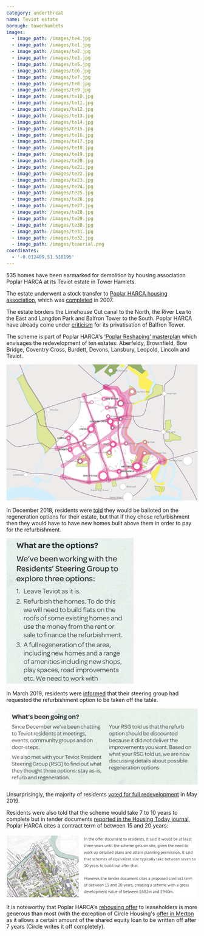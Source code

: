 ```yaml
---
category: underthreat
name: Teviot estate 
borough: towerhamlets 
images:
  - image_path: /images/te4.jpg
  - image_path: /images/te1.jpg
  - image_path: /images/te2.jpg
  - image_path: /images/te3.jpg
  - image_path: /images/te5.jpg
  - image_path: /images/te6.jpg
  - image_path: /images/te7.jpg
  - image_path: /images/te8.jpg
  - image_path: /images/te9.jpg
  - image_path: /images/te10.jpg
  - image_path: /images/te11.jpg
  - image_path: /images/te12.jpg
  - image_path: /images/te13.jpg
  - image_path: /images/te14.jpg
  - image_path: /images/te15.jpg
  - image_path: /images/te16.jpg
  - image_path: /images/te17.jpg
  - image_path: /images/te18.jpg
  - image_path: /images/te19.jpg
  - image_path: /images/te20.jpg
  - image_path: /images/te21.jpg
  - image_path: /images/te22.jpg
  - image_path: /images/te23.jpg
  - image_path: /images/te24.jpg
  - image_path: /images/te25.jpg
  - image_path: /images/te26.jpg
  - image_path: /images/te27.jpg
  - image_path: /images/te28.jpg
  - image_path: /images/te29.jpg
  - image_path: /images/te30.jpg
  - image_path: /images/te31.jpg
  - image_path: /images/te32.jpg
  - image_path: /images/teaerial.png
coordinates:
  - '-0.012409,51.518195'
---
```

535 homes have been earmarked for demolition by housing association Poplar HARCA at its Teviot estate in Tower Hamlets.

The estate underwent a stock transfer to [Poplar HARCA housing association](https://www.poplarharca.co.uk/), which was [completed](http://democracy.towerhamlets.gov.uk/mgAi.aspx?ID=10064) in 2007.

The estate borders the Limehouse Cut canal to the North, the River Lea to the East and Langdon Park and Balfron Tower to the South. Poplar HARCA have already come under [criticism](https://www.theguardian.com/cities/2019/sep/19/balfron-20-how-goldfingers-utopian-tower-became-luxury-flats) for its privatisation of Balfron Tower.

The scheme is part of Poplar HARCA's [‘Poplar Reshaping’ masterplan](https://www.architectsjournal.co.uk/download?ac=1222139) which envisages the redevelopment of ten estates: Aberfeldy, Brownfield, Bow Bridge, Coventry Cross, Burdett, Devons, Lansbury, Leopold, Lincoln and Teviot.

![](/images/reshapingpoplar.png)

In December 2018, residents were [told](/images/teviotDec2018.pdf) they would be balloted on the regeneration options for their estate, but that if they chose refurbishment then they would have to have new homes built above them in order to pay for the refurbishment.

<img src="/images/teviotrooftops.png" class="img-fluid rounded img-thumbnail">

In March 2019, residents were [informed](/images/teviotMarch2019.pdf) that their steering group had requested the refurbishment option to be taken off the table.

<img src="/images/refurbgone.png" class="img-fluid rounded img-thumbnail">

Unsurprisingly, the majority of residents [voted for full redevelopment](https://www.eastlondonadvertiser.co.uk/news/politics/teviot-housing-estate-regeneration-voted-1-6052355) in May 2019.

Residents were also told that the scheme would take 7 to 10 years to complete but in tender documents [reported in the Housing Today journal](https://www.housingtoday.co.uk/news/1bn-teviot-estate-regen-goes-out-to-tender/5104462.article), Poplar HARCA cites a contract term of between 15 and 20 years:

<img src="/images/teviothousingtoday.png" class="img-fluid rounded img-thumbnail">

It is noteworthy that Poplar HARCA's [rehousing offer](/images/teviotoffer.pdf) to leaseholders is more generous than most (with the exception of Circle Housing's [offer in Merton](/images/mertonoffer.pdf) as it allows a certain amount of the shared equity loan to be written off after 7 years (Circle writes it off completely).
